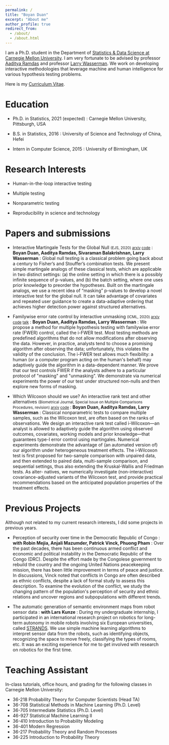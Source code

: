 ```yaml
---
permalink: /
title: "Boyan Duan"
excerpt: "About me"
author_profile: true
redirect_from:
  - /about/
  - /about.html
---
```


I am a Ph.D. student in the Department of [Statistics & Data Science at Carnegie Mellon University](http://stat.cmu.edu). I am very fortunate to be advised by professor [Aaditya Ramdas](http://www.stat.cmu.edu/~aramdas/) and professor [Larry Wasserman](http://www.stat.cmu.edu/~larry/). We work on developing interactive methodologies that leverage machine and human intelligence for various hypothesis testing problems.

Here is my [Curriculum Vitae](https://duanby.github.io/files/cv.pdf).


Education
=======
* Ph.D. in Statistics, 2021 (expected)
: Carnegie Mellon University, Pittsburgh, USA

* B.S. in Statistics, 2016
: University of Science and Technology of China, Hefei

* Intern in Computer Science, 2015
: University of Birmingham, UK


Research Interests
======
* Human-in-the-loop interactive testing

* Multiple testing

* Nonparametric testing

* Reproducibility in science and technology


Papers and submissions
=======
* Interactive Martingale Tests for the Global Null <small> (EJS, 2020) [arxiv](https://arxiv.org/pdf/1909.07339.pdf) [code](https://github.com/duanby/interactive-martingale)</small>
: **Boyan Duan, Aaditya Ramdas, Sivaraman Balakrishnan, Larry Wasserman**
: Global null testing is a classical problem going back about a century to Fisher’s and Stouffer’s
combination tests. We present simple martingale analogs of these classical tests,
which are applicable in two distinct settings: (a) the online setting in which there is a possibly
infinite sequence of p-values, and (b) the batch setting, where one uses prior knowledge to preorder
the hypotheses. Built on the martingale analogs, we use a recent idea of “masking” p-values to develop a novel interactive test for the global null. It can take advantage of covariates and repeated user guidance to create a data-adaptive ordering that achieves higher detection power against structured alternatives.

* Familywise error rate control by interactive unmasking <small>(ICML, 2020) [arxiv](https://arxiv.org/pdf/2002.08545.pdf) [code](https://github.com/duanby/i-FWER) [talk](https://icml.cc/virtual/2020/poster/6595)</small>
: **Boyan Duan, Aaditya Ramdas, Larry Wasserman**
: We propose a method for multiple hypothesis testing with familywise error rate (FWER) control, called the i-FWER test. Most testing methods are predefined algorithms that do not allow modifications after observing the data. However, in practice, analysts tend to choose a promising algorithm after observing the data; unfortunately, this violates the validity of the conclusion. The i-FWER test allows much flexibility: a human (or a computer program acting on the human's behalf) may adaptively guide the algorithm in a data-dependent manner. We prove that our test controls FWER if the analysts adhere to a particular protocol of "masking" and "unmasking". We demonstrate via numerical experiments the power of our test under structured non-nulls and then explore new forms of masking.


* Which Wilcoxon should we use? An interactive rank test and other alternatives <small>(Biometrical Journal, Special Issue on Multiple Comparisons Procedures, revision) [arxiv](https://arxiv.org/pdf/2009.05892.pdf) [code](https://github.com/duanby/interactive-rank) </small>
: **Boyan Duan, Aaditya Ramdas, Larry Wasserman**
: Classical nonparametric tests to compare multiple samples, such as the Wilcoxon test, are often based on the ranks of observations. We design an interactive rank test called i-Wilcoxon—an analyst is allowed to adaptively guide the algorithm using observed outcomes, covariates, working models and prior knowledge—that guarantees type-I error control using martingales. Numerical experiments demonstrate the advantage of (an automated version of) our algorithm under heterogeneous treatment effects. The i-Wilcoxon test is first proposed for two-sample comparison with unpaired data, and then extended to paired data, multi-sample comparison, and sequential settings, thus also extending the Kruskal-Wallis and Friedman tests. As alter- natives, we numerically investigate (non-interactive) covariance-adjusted variants of the Wilcoxon test, and provide practical recommendations based on the anticipated population properties of the treatment effects.

Previous Projects
=======
Although not related to my current research interests, I did some projects in previous years.

* Perception of security over time in the Democratic Republic of Congo
: **with Robin Mejia, Anjali Mazumder, Patrick Vinck, Phuong Pham**
: Over the past decades, there has been continuous armed conflict and economic and political instability in the Democratic Republic of the Congo (DRC). Despite the effort made by the Congolese government to rebuild the country and the ongoing United Nations peacekeeping mission, there has been little improvement in terms of peace and justice. In discussions, Vinck noted that conflicts in Congo are often described as ethnic conflicts, despite a lack of formal study to assess this description. To examine the evolution of the conflict, we study the changing pattern of the population's perception of security and ethnic relations and uncover regions and subpopulations with different trends.

* The automatic generation of semantic environment maps from robot sensor data
: **with Lars Kunze**
: During my undergraduate internship, I participated in an international research project on robotics for long-term autonomy in mobile robots involving six European universities, called [STRANDS](http://strands.acin.tuwien.ac.at/). We use simple machine learning algorithms to interpret sensor data from the robots, such as identifying objects, recognizing the space to move freely, classifying the types of rooms, etc. It was an exciting experience for me to get involved with research on robotics for the first time.

Teaching Assistant
=======
In-class tutorials, office hours, and grading for the following classes in Carnegie Mellon University:
* 36-218 Probability Theory for Computer Scientists (Head TA)
* 36-708 Statistical Methods in Machine Learning (Ph.D. Level)
* 36-705 Intermediate Statistics (Ph.D. Level)
* 46-927  Statistical Machine Learning II
* 36-410 Introduction to Probability Modeling
* 36-401 Modern Regression
* 36-217 Probability Theory and Random Processes
* 36-225 Introduction to Probability Theory
